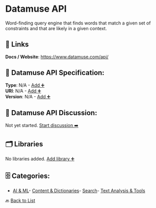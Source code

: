 # Datamuse API

Word-finding query engine that finds words that match a given set of constraints and that are likely in a given context.

##  🔗 Links
**Docs / Website**: https://www.datamuse.com/api/

## 🧬 Datamuse API Specification:
**Type**: N/A - [Add ➕](https://github.com/apis-list/apis-list/edit/main/apis.yaml#4828)  
**URI**: N/A - [Add ➕](https://github.com/apis-list/apis-list/edit/main/apis.yaml#4828)  
**Version**: N/A - [Add ➕](https://github.com/apis-list/apis-list/edit/main/apis.yaml#4828)

## 💬 Datamuse API Discussion:
Not yet started. [Start discussion ➡️](https://github.com/apis-list/apis-list/discussions/new)

## 🗂️ Libraries

No libraries added. [Add library ➕](https://github.com/apis-list/apis-list/edit/main/apis.yaml#4828)    


## 🗄️ Categories:
- [AI & ML](https://github.com/apis-list/apis-list#ai--ml-)- [Content & Dictionaries](https://github.com/apis-list/apis-list#content--dictionaries-)- [Search](https://github.com/apis-list/apis-list#search-)- [Text Analysis & Tools](https://github.com/apis-list/apis-list#text-analysis--tools-)

🔙  [Back to List](https://github.com/apis-list/apis-list)

